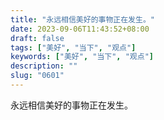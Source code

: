 ```yaml
---
title: "永远相信美好的事物正在发生。"
date: 2023-09-06T11:43:52+08:00
draft: false
tags: ["美好", "当下", "观点"]
keywords: ["美好", "当下", "观点"]
description: ""
slug: "0601"
---
```


永远相信美好的事物正在发生。